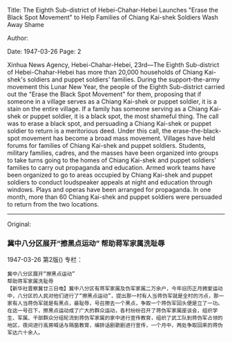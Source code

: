 Title: The Eighth Sub-district of Hebei-Chahar-Hebei Launches "Erase the Black Spot Movement" to Help Families of Chiang Kai-shek Soldiers Wash Away Shame

Author:

Date: 1947-03-26
Page: 2

Xinhua News Agency, Hebei-Chahar-Hebei, 23rd—The Eighth Sub-district of Hebei-Chahar-Hebei has more than 20,000 households of Chiang Kai-shek's soldiers and puppet soldiers' families. During the support-the-army movement this Lunar New Year, the people of the Eighth Sub-district carried out the "Erase the Black Spot Movement" for them, proposing that if someone in a village serves as a Chiang Kai-shek or puppet soldier, it is a stain on the entire village. If a family has someone serving as a Chiang Kai-shek or puppet soldier, it is a black spot, the most shameful thing. The call was to erase a black spot, and persuading a Chiang Kai-shek or puppet soldier to return is a meritorious deed. Under this call, the erase-the-black-spot movement has become a broad mass movement. Villages have held forums for families of Chiang Kai-shek and puppet soldiers. Students, military families, cadres, and the masses have been organized into groups to take turns going to the homes of Chiang Kai-shek and puppet soldiers' families to carry out propaganda and education. Armed work teams have been organized to go to areas occupied by Chiang Kai-shek and puppet soldiers to conduct loudspeaker appeals at night and education through windows. Plays and operas have been arranged for propaganda. In one month, more than 60 Chiang Kai-shek and puppet soldiers were persuaded to return from the two locations.



<hr /> 

Original: 


### 冀中八分区展开“擦黑点运动”  帮助蒋军家属洗耻辱

1947-03-26
第2版()
专栏：

    冀中八分区展开“擦黑点运动”
    帮助蒋军家属洗耻辱
    【新华社晋察冀廿三日电】冀中八分区有蒋军家属及伪军家属二万余户，今年旧历正月拥爱运动中，八分区的人民对他们进行了“擦黑点运动”，提出那一村有人当蒋伪军就是全村的污点，那一家有人当蒋伪军就是有黑点，最耻辱，号召擦去一个黑点，争取一个蒋伪军回头便是立了一功。在这一号召下，擦黑点运动成了广大的群众运动，各村纷纷召开了蒋伪军家属座谈会，组织学生、军属、干部群众分组轮流到蒋伪军家属的家中进行宣传教育，组织了武工队到蒋伪军占领的地区，夜间进行高房喊话与隔窗教育，编排话剧歌剧进行宣传，一个月中，两处争取回来的蒋伪军达六十余人。
